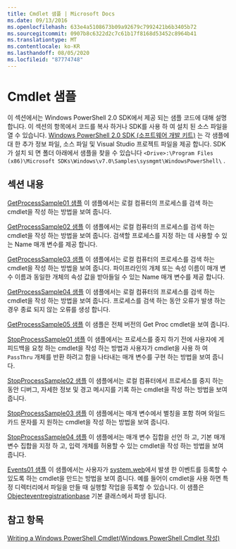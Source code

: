 ```yaml
---
title: Cmdlet 샘플 | Microsoft Docs
ms.date: 09/13/2016
ms.openlocfilehash: 633e4a5108673b09a92679c7992421b6b3405b72
ms.sourcegitcommit: 0907b8c6322d2c7c61b17f8168d53452c8964b41
ms.translationtype: MT
ms.contentlocale: ko-KR
ms.lasthandoff: 08/05/2020
ms.locfileid: "87774748"
---
```

# <a name="cmdlet-samples"></a>Cmdlet 샘플

이 섹션에서는 Windows PowerShell 2.0 SDK에서 제공 되는 샘플 코드에 대해 설명 합니다. 이 섹션의 항목에서 코드를 복사 하거나 SDK를 사용 하 여 설치 된 소스 파일을 열 수 있습니다. [Windows PowerShell 2.0 SDK (소프트웨어 개발 키트)](https://www.microsoft.com/en-us/download/details.aspx?id=2560) 는 각 샘플에 대 한 추가 정보 파일, 소스 파일 및 Visual Studio 프로젝트 파일을 제공 합니다. SDK가 설치 되 면 폴더 아래에서 샘플을 찾을 수 있습니다 `<Drive>:\Program Files (x86)\Microsoft SDKs\Windows\v7.0\Samples\sysmgmt\WindowsPowerShell\` .

## <a name="in-this-section"></a>섹션 내용

[GetProcessSample01 샘플](./getprocesssample01-sample.md) 이 샘플에서는 로컬 컴퓨터의 프로세스를 검색 하는 cmdlet을 작성 하는 방법을 보여 줍니다.

[GetProcessSample02 샘플](./getprocesssample02-sample.md) 이 샘플에서는 로컬 컴퓨터의 프로세스를 검색 하는 cmdlet을 작성 하는 방법을 보여 줍니다. 검색할 프로세스를 지정 하는 데 사용할 수 있는 Name 매개 변수를 제공 합니다.

[GetProcessSample03 샘플](./getprocesssample03-sample.md) 이 샘플에서는 로컬 컴퓨터의 프로세스를 검색 하는 cmdlet을 작성 하는 방법을 보여 줍니다. 파이프라인의 개체 또는 속성 이름이 매개 변수 이름과 동일한 개체의 속성 값을 받아들일 수 있는 Name 매개 변수를 제공 합니다.

[GetProcessSample04 샘플](./getprocesssample04-sample.md) 이 샘플에서는 로컬 컴퓨터의 프로세스를 검색 하는 cmdlet을 작성 하는 방법을 보여 줍니다. 프로세스를 검색 하는 동안 오류가 발생 하는 경우 종료 되지 않는 오류를 생성 합니다.

[GetProcessSample05 샘플](./getprocesssample05-sample.md) 이 샘플은 전체 버전의 Get Proc cmdlet을 보여 줍니다.

[StopProcessSample01 샘플](./stopprocesssample01-sample.md) 이 샘플에서는 프로세스를 중지 하기 전에 사용자에 게 피드백을 요청 하는 cmdlet을 작성 하는 방법과 사용자가 cmdlet을 사용 하 여 `PassThru` 개체를 반환 하려고 함을 나타내는 매개 변수를 구현 하는 방법을 보여 줍니다.

[StopProcessSample02 샘플](./stopprocesssample02-sample.md) 이 샘플에서는 로컬 컴퓨터에서 프로세스를 중지 하는 동안 디버그, 자세한 정보 및 경고 메시지를 기록 하는 cmdlet을 작성 하는 방법을 보여 줍니다.

[StopProcessSample03 샘플](./stopprocesssample03-sample.md) 이 샘플에서는 매개 변수에서 별칭을 포함 하며 와일드 카드 문자를 지 원하는 cmdlet을 작성 하는 방법을 보여 줍니다.

[StopProcessSample04 샘플](./stopprocesssample04-sample.md) 이 샘플에서는 매개 변수 집합을 선언 하 고, 기본 매개 변수 집합을 지정 하 고, 입력 개체를 허용할 수 있는 cmdlet을 작성 하는 방법을 보여 줍니다.

[Events01 샘플](./events01-sample.md) 이 샘플에서는 사용자가 [system.web](/dotnet/api/System.IO.FileSystemWatcher)에서 발생 한 이벤트를 등록할 수 있도록 하는 cmdlet을 만드는 방법을 보여 줍니다. 예를 들어이 cmdlet을 사용 하면 특정 디렉터리에서 파일을 만들 때 실행할 작업을 등록할 수 있습니다. 이 샘플은 [Objecteventregistrationbase](/dotnet/api/Microsoft.PowerShell.Commands.ObjectEventRegistrationBase) 기본 클래스에서 파생 됩니다.

## <a name="see-also"></a>참고 항목

[Writing a Windows PowerShell Cmdlet(Windows PowerShell Cmdlet 작성)](./writing-a-windows-powershell-cmdlet.md)
